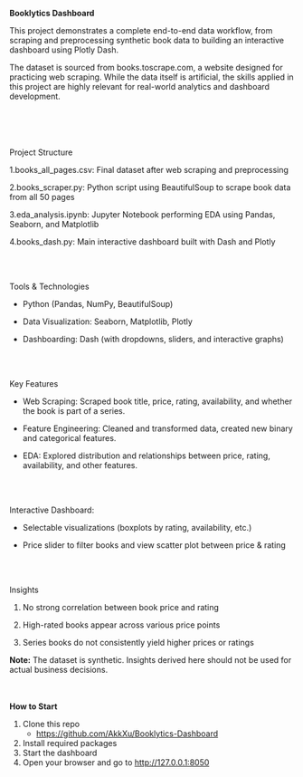 **Booklytics Dashboard**

This project demonstrates a complete end-to-end data workflow, from scraping and preprocessing synthetic book data to building an interactive dashboard using Plotly Dash.

The dataset is sourced from books.toscrape.com, a website designed for practicing web scraping. While the data itself is artificial, the skills applied in this project are highly relevant for real-world analytics and dashboard development.

<br><br>
<br><br>
Project Structure

1.books_all_pages.csv: Final dataset after web scraping and preprocessing

2.books_scraper.py: Python script using BeautifulSoup to scrape book data from all 50 pages

3.eda_analysis.ipynb: Jupyter Notebook performing EDA using Pandas, Seaborn, and Matplotlib

4.books_dash.py: Main interactive dashboard built with Dash and Plotly

<br><br>

Tools & Technologies

- Python (Pandas, NumPy, BeautifulSoup)

- Data Visualization: Seaborn, Matplotlib, Plotly

- Dashboarding: Dash (with dropdowns, sliders, and interactive graphs)

<br><br>

Key Features

- Web Scraping: Scraped book title, price, rating, availability, and whether the book is part of a series.

- Feature Engineering: Cleaned and transformed data, created new binary and categorical features.

- EDA: Explored distribution and relationships between price, rating, availability, and other features.

<br><br>

Interactive Dashboard:

- Selectable visualizations (boxplots by rating, availability, etc.)

- Price slider to filter books and view scatter plot between price & rating

<br><br>

Insights

1. No strong correlation between book price and rating

2. High-rated books appear across various price points

3. Series books do not consistently yield higher prices or ratings

**Note:** The dataset is synthetic. Insights derived here should not be used for actual business decisions.

<br><br>
**How to Start**
1. Clone this repo
   - https://github.com/AkkXu/Booklytics-Dashboard
2. Install required packages
3. Start the dashboard
4. Open your browser and go to http://127.0.0.1:8050
